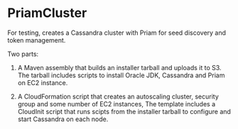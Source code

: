 PriamCluster
===

For testing, creates a Cassandra cluster with Priam for seed discovery and token management.

Two parts:

1) A Maven assembly that builds an installer tarball and uploads it to S3. 
The tarball includes scripts to install Oracle JDK, Cassandra and Priam on EC2 instance.

2) A CloudFormation script that creates an autoscaling cluster, security group and some
number of EC2 instances, The template includes a CloudInit script that runs scipts from 
the installer tarball to configure and start Cassandra on each node. 
